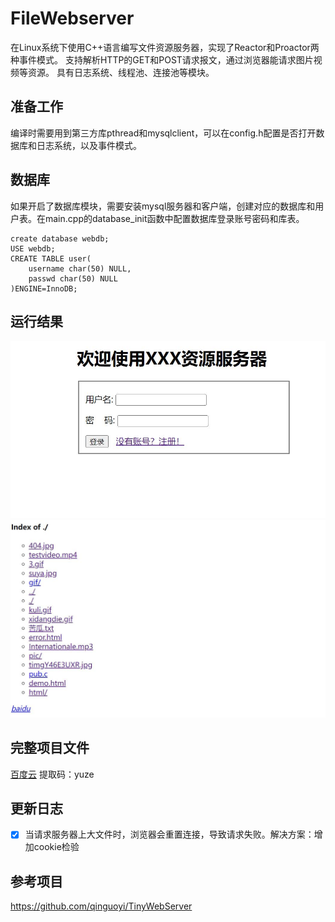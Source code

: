 # FileWebserver
在Linux系统下使用C++语言编写文件资源服务器，实现了Reactor和Proactor两种事件模式。 支持解析HTTP的GET和POST请求报文，通过浏览器能请求图片视频等资源。
具有日志系统、线程池、连接池等模块。
## 准备工作
编译时需要用到第三方库pthread和mysqlclient，可以在config.h配置是否打开数据库和日志系统，以及事件模式。
## 数据库
如果开启了数据库模块，需要安装mysql服务器和客户端，创建对应的数据库和用户表。在main.cpp的database_init函数中配置数据库登录账号密码和库表。
```
create database webdb;
USE webdb;
CREATE TABLE user(
    username char(50) NULL,
    passwd char(50) NULL
)ENGINE=InnoDB;
```
## 运行结果
![登录显示](resources/test1.jpg)
![资源列表](resources/test2.jpg)
## 完整项目文件
[百度云](https://pan.baidu.com/s/1KDnY9qob6o8Pc6e8m51f9A ) 提取码：yuze

## 更新日志
- [x] 当请求服务器上大文件时，浏览器会重置连接，导致请求失败。解决方案：增加cookie检验

## 参考项目
https://github.com/qinguoyi/TinyWebServer
